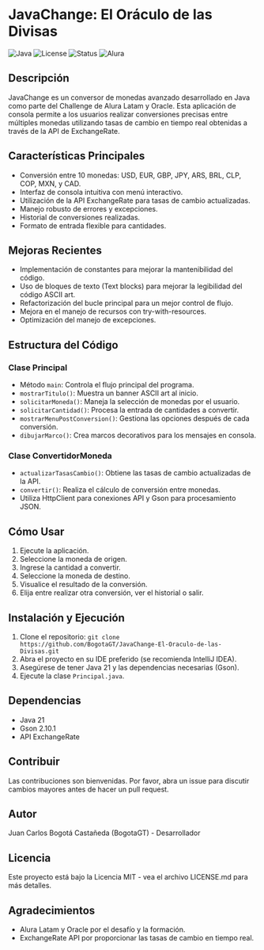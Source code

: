 # JavaChange: El Oráculo de las Divisas

![Java](https://img.shields.io/badge/Java-21-orange)
![License](https://img.shields.io/badge/License-MIT-blue.svg)
![Status](https://img.shields.io/badge/Status-Completed-green)
![Alura](https://img.shields.io/badge/Alura-Challenge-red)

## Descripción
JavaChange es un conversor de monedas avanzado desarrollado en Java como parte del Challenge de Alura Latam y Oracle. Esta aplicación de consola permite a los usuarios realizar conversiones precisas entre múltiples monedas utilizando tasas de cambio en tiempo real obtenidas a través de la API de ExchangeRate.

## Características Principales
- Conversión entre 10 monedas: USD, EUR, GBP, JPY, ARS, BRL, CLP, COP, MXN, y CAD.
- Interfaz de consola intuitiva con menú interactivo.
- Utilización de la API ExchangeRate para tasas de cambio actualizadas.
- Manejo robusto de errores y excepciones.
- Historial de conversiones realizadas.
- Formato de entrada flexible para cantidades.

## Mejoras Recientes
- Implementación de constantes para mejorar la mantenibilidad del código.
- Uso de bloques de texto (Text blocks) para mejorar la legibilidad del código ASCII art.
- Refactorización del bucle principal para un mejor control de flujo.
- Mejora en el manejo de recursos con try-with-resources.
- Optimización del manejo de excepciones.

## Estructura del Código

### Clase Principal
- Método `main`: Controla el flujo principal del programa.
- `mostrarTitulo()`: Muestra un banner ASCII art al inicio.
- `solicitarMoneda()`: Maneja la selección de monedas por el usuario.
- `solicitarCantidad()`: Procesa la entrada de cantidades a convertir.
- `mostrarMenuPostConversion()`: Gestiona las opciones después de cada conversión.
- `dibujarMarco()`: Crea marcos decorativos para los mensajes en consola.

### Clase ConvertidorMoneda
- `actualizarTasasCambio()`: Obtiene las tasas de cambio actualizadas de la API.
- `convertir()`: Realiza el cálculo de conversión entre monedas.
- Utiliza HttpClient para conexiones API y Gson para procesamiento JSON.

## Cómo Usar
1. Ejecute la aplicación.
2. Seleccione la moneda de origen.
3. Ingrese la cantidad a convertir.
4. Seleccione la moneda de destino.
5. Visualice el resultado de la conversión.
6. Elija entre realizar otra conversión, ver el historial o salir.

## Instalación y Ejecución
1. Clone el repositorio: `git clone https://github.com/BogotaGT/JavaChange-El-Oraculo-de-las-Divisas.git`
2. Abra el proyecto en su IDE preferido (se recomienda IntelliJ IDEA).
3. Asegúrese de tener Java 21 y las dependencias necesarias (Gson).
4. Ejecute la clase `Principal.java`.

## Dependencias
- Java 21
- Gson 2.10.1
- API ExchangeRate

## Contribuir
Las contribuciones son bienvenidas. Por favor, abra un issue para discutir cambios mayores antes de hacer un pull request.

## Autor
Juan Carlos Bogotá Castañeda (BogotaGT) - Desarrollador

## Licencia
Este proyecto está bajo la Licencia MIT - vea el archivo LICENSE.md para más detalles.

## Agradecimientos
- Alura Latam y Oracle por el desafío y la formación.
- ExchangeRate API por proporcionar las tasas de cambio en tiempo real.
